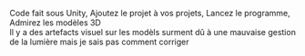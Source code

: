 Code fait sous Unity,
Ajoutez le projet à vos projets,
Lancez le programme,
Admirez les modèles 3D
<br>
Il y a des artefacts visuel sur les modèls surment dû à une mauvaise gestion de la lumière mais je sais pas comment corriger
